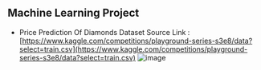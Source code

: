 ## Machine Learning Project

* Price Prediction Of Diamonds
Dataset Source Link :
[https://www.kaggle.com/competitions/playground-series-s3e8/data?select=train.csv](https://www.kaggle.com/competitions/playground-series-s3e8/data?select=train.csv)
![image](https://github.com/uttejkumaro/DiamondPricePrediction/assets/117030083/2b1f506b-f68b-4481-b56f-8bdcb101f03a)
